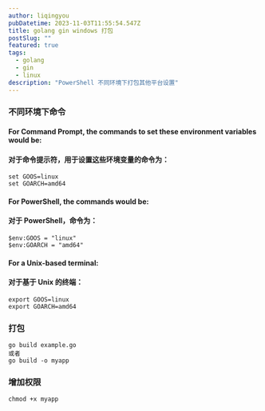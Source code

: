 ```yaml
---
author: liqingyou
pubDatetime: 2023-11-03T11:55:54.547Z
title: golang gin windows 打包
postSlug: ""
featured: true
tags:
  - golang
  - gin
  - linux
description: "PowerShell 不同环境下打包其他平台设置"
---
```


### 不同环境下命令

#### For Command Prompt, the commands to set these environment variables would be:
#### 对于命令提示符，用于设置这些环境变量的命令为：
```
set GOOS=linux
set GOARCH=amd64
```
#### For PowerShell, the commands would be:
#### 对于 PowerShell，命令为：
```
$env:GOOS = "linux"
$env:GOARCH = "amd64"
```
#### For a Unix-based terminal:
#### 对于基于 Unix 的终端：
```
export GOOS=linux
export GOARCH=amd64
```

### 打包
```
go build example.go 
或者
go build -o myapp

```

### 增加权限
```
chmod +x myapp
```